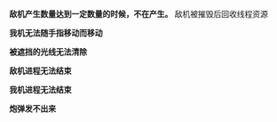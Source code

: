 **敌机产生数量达到一定数量的时候，不在产生。**
敌机被摧毁后回收线程资源


**我机无法随手指移动而移动**




**被遮挡的光线无法清除**



**敌机进程无法结束**




**我机进程无法结束**



**炮弹发不出来**
